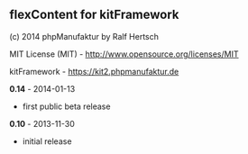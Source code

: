 ## flexContent for kitFramework ##

(c) 2014 phpManufaktur by Ralf Hertsch

MIT License (MIT) - <http://www.opensource.org/licenses/MIT>

kitFramework - <https://kit2.phpmanufaktur.de>

**0.14** - 2014-01-13

* first public beta release

**0.10** - 2013-11-30

* initial release